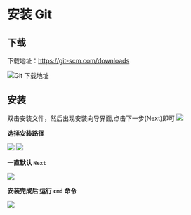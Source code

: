 # **安装 Git**

## **下载**
下载地址：https://git-scm.com/downloads

![Git 下载地址](https://note.youdao.com/yws/public/resource/8baa4fe2b89f6bea9651917e86716ac7/xmlnote/C4B5410EE03844C48A71F6875782E91C/11931)

## **安装**
双击安装文件，然后出现安装向导界面,点击下一步(Next)即可
![](https://note.youdao.com/yws/public/resource/8baa4fe2b89f6bea9651917e86716ac7/xmlnote/0D3D210D8E8345AF8DDBA47D0563E8CE/11937)

**选择安装路径**

![](https://note.youdao.com/yws/public/resource/8baa4fe2b89f6bea9651917e86716ac7/xmlnote/BFF5A3BB3EC14314AD7B372FB2AB124D/11945)
![](https://note.youdao.com/yws/public/resource/8baa4fe2b89f6bea9651917e86716ac7/xmlnote/958DD9A4B8A44AC4B244E0B93BE9C4BE/11947)

**一直默认 `Next`**

![](https://note.youdao.com/yws/public/resource/8baa4fe2b89f6bea9651917e86716ac7/xmlnote/8524FC03114448D68A5E7617E8FC79A3/11949)

**安装完成后 运行 `cmd` 命令**

![](https://note.youdao.com/yws/public/resource/8baa4fe2b89f6bea9651917e86716ac7/xmlnote/D4866E9A38AA493E84E29BA6C6DE5F1A/11951)
